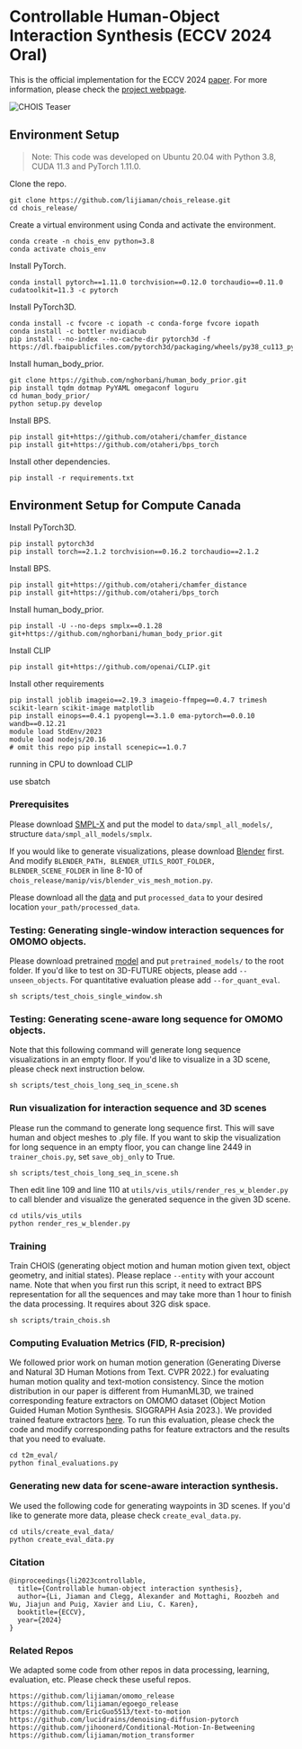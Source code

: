# Controllable Human-Object Interaction Synthesis (ECCV 2024 Oral)
This is the official implementation for the ECCV 2024 [paper](https://arxiv.org/pdf/2312.03913). For more information, please check the [project webpage](https://lijiaman.github.io/projects/chois/).

![CHOIS Teaser](chois_teaser.png)

## Environment Setup
> Note: This code was developed on Ubuntu 20.04 with Python 3.8, CUDA 11.3 and PyTorch 1.11.0.

Clone the repo.
```
git clone https://github.com/lijiaman/chois_release.git
cd chois_release/
```
Create a virtual environment using Conda and activate the environment. 
```
conda create -n chois_env python=3.8
conda activate chois_env 
```
Install PyTorch. 
```
conda install pytorch==1.11.0 torchvision==0.12.0 torchaudio==0.11.0 cudatoolkit=11.3 -c pytorch
```
Install PyTorch3D. 
```
conda install -c fvcore -c iopath -c conda-forge fvcore iopath
conda install -c bottler nvidiacub
pip install --no-index --no-cache-dir pytorch3d -f https://dl.fbaipublicfiles.com/pytorch3d/packaging/wheels/py38_cu113_pyt1110/download.html
```
Install human_body_prior. 
```
git clone https://github.com/nghorbani/human_body_prior.git
pip install tqdm dotmap PyYAML omegaconf loguru
cd human_body_prior/
python setup.py develop
```
Install BPS.
```
pip install git+https://github.com/otaheri/chamfer_distance
pip install git+https://github.com/otaheri/bps_torch
```
Install other dependencies. 
```
pip install -r requirements.txt 
```
## Environment Setup for Compute Canada 
Install PyTorch3D. 
```
pip install pytorch3d
pip install torch==2.1.2 torchvision==0.16.2 torchaudio==2.1.2
```
Install BPS.
```
pip install git+https://github.com/otaheri/chamfer_distance
pip install git+https://github.com/otaheri/bps_torch
```
Install human_body_prior. 
```
pip install -U --no-deps smplx==0.1.28 git+https://github.com/nghorbani/human_body_prior.git
```
Install CLIP
```
pip install git+https://github.com/openai/CLIP.git
```
Install other requirements
```
pip install joblib imageio==2.19.3 imageio-ffmpeg==0.4.7 trimesh scikit-learn scikit-image matplotlib
pip install einops==0.4.1 pyopengl==3.1.0 ema-pytorch==0.0.10 wandb==0.12.21
module load StdEnv/2023 
module load nodejs/20.16
# omit this repo pip install scenepic==1.0.7
```
running in CPU to download CLIP 

use sbatch



### Prerequisites 
Please download [SMPL-X](https://smpl-x.is.tue.mpg.de/index.html) and put the model to ```data/smpl_all_models/```, structure ```data/smpl_all_models/smplx```.

If you would like to generate visualizations, please download [Blender](https://www.blender.org/download/) first. And modify ```BLENDER_PATH, BLENDER_UTILS_ROOT_FOLDER, BLENDER_SCENE_FOLDER``` in line 8-10 of ```chois_release/manip/vis/blender_vis_mesh_motion.py```. 

Please download all the [data](https://drive.google.com/file/d/1ZG-9--RfUWj5oWYnvcONNuRuxaH_Zpw1/view?usp=sharing) and put ```processed_data``` to your desired location ```your_path/processed_data```.  

### Testing: Generating single-window interaction sequences for OMOMO objects.  
Please download pretrained [model](https://drive.google.com/drive/folders/1gqw3EHiEMqw1OXqH92Axoc5FJntA_E5x?usp=sharing) and put ```pretrained_models/``` to the root folder. If you'd like to test on 3D-FUTURE objects, please add ```--unseen_objects```. For quantitative evaluation please add ```--for_quant_eval```.
```
sh scripts/test_chois_single_window.sh 
```

### Testing: Generating scene-aware long sequence for OMOMO objects.  
Note that this following command will generate long sequence visualizations in an empty floor. If you'd like to visualize in a 3D scene, please check next instruction below. 
```
sh scripts/test_chois_long_seq_in_scene.sh 
```

### Run visualization for interaction sequence and 3D scenes 
Please run the command to generate long sequence first. This will save human and object meshes to .ply file. If you want to skip the visualization for long sequence in an empty floor, you can change line 2449 in ```trainer_chois.py```, set ```save_obj_only``` to True. 
```
sh scripts/test_chois_long_seq_in_scene.sh 
```
Then edit line 109 and line 110 at ```utils/vis_utils/render_res_w_blender.py``` to call blender and visualize the generated sequence in the given 3D scene.  
```
cd utils/vis_utils
python render_res_w_blender.py 
```

### Training 
Train CHOIS (generating object motion and human motion given text, object geometry, and initial states). Please replace ```--entity``` with your account name. Note that when you first run this script, it need to extract BPS representation for all the sequences and may take more than 1 hour to finish the data processing. It requires about 32G disk space. 
```
sh scripts/train_chois.sh
```

### Computing Evaluation Metrics (FID, R-precision)
We followed prior work on human motion generation (Generating Diverse and Natural 3D Human Motions from Text. CVPR 2022.) for evaluating human motion quality and text-motion consistency. Since the motion distribution in our paper is different from HumanML3D, we trained corresponding feature extractors on OMOMO dataset (Object Motion Guided Human Motion Synthesis. SIGGRAPH Asia 2023.). We provided trained feature extractors [here](https://drive.google.com/drive/folders/1hGDYEy91Tk7FC1U_8BouhlSp5RQkEJuY?usp=sharing). To run this evaluation, please check the code and modify corresponding paths for feature extractors and the results that you need to evaluate. 
```
cd t2m_eval/
python final_evaluations.py 
```

### Generating new data for scene-aware interaction synthesis.  
We used the following code for generating waypoints in 3D scenes. If you'd like to generate more data, please check ```create_eval_data.py```. 
```
cd utils/create_eval_data/
python create_eval_data.py 
```

### Citation
```
@inproceedings{li2023controllable,
  title={Controllable human-object interaction synthesis},
  author={Li, Jiaman and Clegg, Alexander and Mottaghi, Roozbeh and Wu, Jiajun and Puig, Xavier and Liu, C. Karen},
  booktitle={ECCV},
  year={2024}
}
```

### Related Repos
We adapted some code from other repos in data processing, learning, evaluation, etc. Please check these useful repos. 
```
https://github.com/lijiaman/omomo_release
https://github.com/lijiaman/egoego_release
https://github.com/EricGuo5513/text-to-motion 
https://github.com/lucidrains/denoising-diffusion-pytorch
https://github.com/jihoonerd/Conditional-Motion-In-Betweening 
https://github.com/lijiaman/motion_transformer 
``` 
